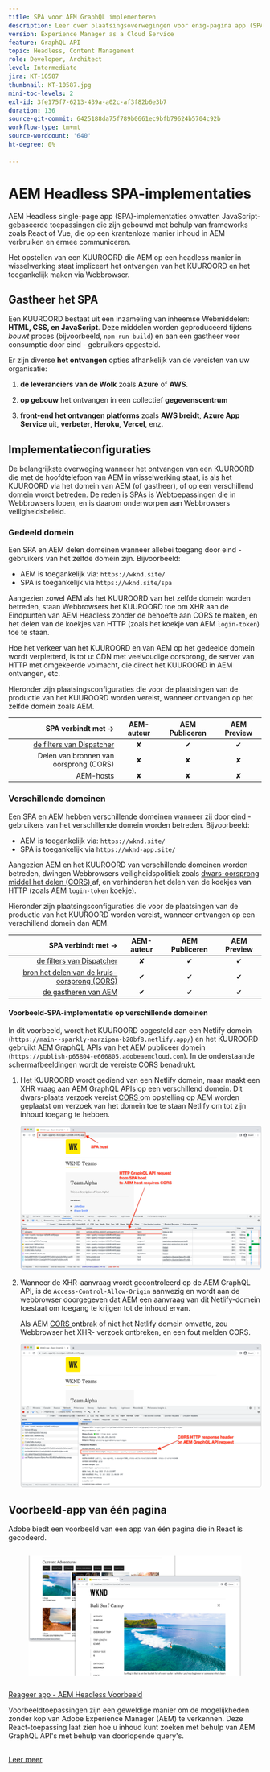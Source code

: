 ```yaml
---
title: SPA voor AEM GraphQL implementeren
description: Leer over plaatsingsoverwegingen voor enig-pagina app (SPA) AEM Headless plaatsingen.
version: Experience Manager as a Cloud Service
feature: GraphQL API
topic: Headless, Content Management
role: Developer, Architect
level: Intermediate
jira: KT-10587
thumbnail: KT-10587.jpg
mini-toc-levels: 2
exl-id: 3fe175f7-6213-439a-a02c-af3f82b6e3b7
duration: 136
source-git-commit: 6425188da75f789b0661ec9bfb79624b5704c92b
workflow-type: tm+mt
source-wordcount: '640'
ht-degree: 0%

---
```


# AEM Headless SPA-implementaties

AEM Headless single-page app (SPA)-implementaties omvatten JavaScript-gebaseerde toepassingen die zijn gebouwd met behulp van frameworks zoals React of Vue, die op een krantenloze manier inhoud in AEM verbruiken en ermee communiceren.

Het opstellen van een KUUROORD die AEM op een headless manier in wisselwerking staat impliceert het ontvangen van het KUUROORD en het toegankelijk maken via Webbrowser.

## Gastheer het SPA

Een KUUROORD bestaat uit een inzameling van inheemse Webmiddelen: **HTML, CSS, en JavaScript**. Deze middelen worden geproduceerd tijdens _bouwt_ proces (bijvoorbeeld, `npm run build`) en aan een gastheer voor consumptie door eind - gebruikers opgesteld.

Er zijn diverse **het ontvangen** opties afhankelijk van de vereisten van uw organisatie:

1. **de leveranciers van de Wolk** zoals **Azure** of **AWS**.

2. **op gebouw** het ontvangen in een collectief **gegevenscentrum**

3. **front-end het ontvangen platforms** zoals **AWS breidt**, **Azure App Service** uit, **verbeter**, **Heroku**, **Vercel**, enz.

## Implementatieconfiguraties

De belangrijkste overweging wanneer het ontvangen van een KUUROORD die met de hoofdtelefoon van AEM in wisselwerking staat, is als het KUUROORD via het domein van AEM (of gastheer), of op een verschillend domein wordt betreden.  De reden is SPAs is Webtoepassingen die in Webbrowsers lopen, en is daarom onderworpen aan Webbrowsers veiligheidsbeleid.

### Gedeeld domein

Een SPA en AEM delen domeinen wanneer allebei toegang door eind - gebruikers van het zelfde domein zijn. Bijvoorbeeld:

+ AEM is toegankelijk via: `https://wknd.site/`
+ SPA is toegankelijk via `https://wknd.site/spa`

Aangezien zowel AEM als het KUUROORD van het zelfde domein worden betreden, staan Webbrowsers het KUUROORD toe om XHR aan de Eindpunten van AEM Headless zonder de behoefte aan CORS te maken, en het delen van de koekjes van HTTP (zoals het koekje van AEM `login-token`) toe te staan.

Hoe het verkeer van het KUUROORD en van AEM op het gedeelde domein wordt verpletterd, is tot u: CDN met veelvoudige oorsprong, de server van HTTP met omgekeerde volmacht, die direct het KUUROORD in AEM ontvangen, etc.

Hieronder zijn plaatsingsconfiguraties die voor de plaatsingen van de productie van het KUUROORD worden vereist, wanneer ontvangen op het zelfde domein zoals AEM.

| SPA verbindt met → | AEM-auteur | AEM Publiceren | AEM Preview |
|---------------------------------------------------:|:----------:|:-----------:|:-----------:|
| [ de filters van Dispatcher ](./configurations/dispatcher-filters.md) | ✘ | ✔ | ✔ |
| Delen van bronnen van oorsprong (CORS) | ✘ | ✘ | ✘ |
| AEM-hosts | ✘ | ✘ | ✘ |

### Verschillende domeinen

Een SPA en AEM hebben verschillende domeinen wanneer zij door eind - gebruikers van het verschillende domein worden betreden. Bijvoorbeeld:

+ AEM is toegankelijk via: `https://wknd.site/`
+ SPA is toegankelijk via `https://wknd-app.site/`

Aangezien AEM en het KUUROORD van verschillende domeinen worden betreden, dwingen Webbrowsers veiligheidspolitiek zoals [ dwars-oorsprong middel het delen (CORS) ](./configurations/cors.md) af, en verhinderen het delen van de koekjes van HTTP (zoals AEM `login-token` koekje).

Hieronder zijn plaatsingsconfiguraties die voor de plaatsingen van de productie van het KUUROORD worden vereist, wanneer ontvangen op een verschillend domein dan AEM.

| SPA verbindt met → | AEM-auteur | AEM Publiceren | AEM Preview |
|---------------------------------------------------:|:----------:|:-----------:|:-----------:|
| [ de filters van Dispatcher ](./configurations/dispatcher-filters.md) | ✘ | ✔ | ✔ |
| [ bron het delen van de kruis-oorsprong (CORS) ](./configurations/cors.md) | ✔ | ✔ | ✔ |
| [ de gastheren van AEM ](./configurations/aem-hosts.md) | ✔ | ✔ | ✔ |

#### Voorbeeld-SPA-implementatie op verschillende domeinen

In dit voorbeeld, wordt het KUUROORD opgesteld aan een Netlify domein (`https://main--sparkly-marzipan-b20bf8.netlify.app/`) en het KUUROORD gebruikt AEM GraphQL APIs van het AEM publiceer domein (`https://publish-p65804-e666805.adobeaemcloud.com`). In de onderstaande schermafbeeldingen wordt de vereiste CORS benadrukt.

1. Het KUUROORD wordt gediend van een Netlify domein, maar maakt een XHR vraag aan AEM GraphQL APIs op een verschillend domein. Dit dwars-plaats verzoek vereist [ CORS ](./configurations/cors.md) om opstelling op AEM worden geplaatst om verzoek van het domein toe te staan Netlify om tot zijn inhoud toegang te hebben.

   ![ verzoek van het KUUROORD van gastheren van SPA &amp; van AEM ](assets/spa/cors-requirement.png)

2. Wanneer de XHR-aanvraag wordt gecontroleerd op de AEM GraphQL API, is de `Access-Control-Allow-Origin` aanwezig en wordt aan de webbrowser doorgegeven dat AEM een aanvraag van dit Netlify-domein toestaat om toegang te krijgen tot de inhoud ervan.

   Als AEM [ CORS ](./configurations/cors.md) ontbrak of niet het Netlify domein omvatte, zou Webbrowser het XHR- verzoek ontbreken, en een fout melden CORS.

   ![ de Kopbal van de Reactie van CORS AEM GraphQL API ](assets/spa/cors-response-headers.png)

## Voorbeeld-app van één pagina

Adobe biedt een voorbeeld van een app van één pagina die in React is gecodeerd.

<!-- CARDS 

* ../example-apps/react-app.md

-->
<!-- START CARDS HTML - DO NOT MODIFY BY HAND -->
<div class="columns">
    <div class="column is-half-tablet is-half-desktop is-one-third-widescreen" aria-label="React App - AEM Headless Example">
        <div class="card" style="height: 100%; display: flex; flex-direction: column; height: 100%;">
            <div class="card-image">
                <figure class="image x-is-16by9">
                    <a href="../example-apps/react-app.md" title="Reageren app - AEM Headless-voorbeeld" target="_blank" rel="referrer">
                        <img class="is-bordered-r-small" src="../example-apps/assets/react-app/react-app.png" alt="Reageren app - AEM Headless-voorbeeld"
                             style="width: 100%; aspect-ratio: 16 / 9; object-fit: cover; overflow: hidden; display: block; margin: auto;">
                    </a>
                </figure>
            </div>
            <div class="card-content is-padded-small" style="display: flex; flex-direction: column; flex-grow: 1; justify-content: space-between;">
                <div class="top-card-content">
                    <p class="headline is-size-6 has-text-weight-bold">
                        <a href="../example-apps/react-app.md" target="_blank" rel="referrer" title="Reageren app - AEM Headless-voorbeeld"> Reageer app - AEM Headless Voorbeeld </a>
                    </p>
                    <p class="is-size-6">Voorbeeldtoepassingen zijn een geweldige manier om de mogelijkheden zonder kop van Adobe Experience Manager (AEM) te verkennen. Deze React-toepassing laat zien hoe u inhoud kunt zoeken met behulp van AEM GraphQL API's met behulp van doorlopende query's.</p>
                </div>
                <a href="../example-apps/react-app.md" target="_blank" rel="referrer" class="spectrum-Button spectrum-Button--outline spectrum-Button--primary spectrum-Button--sizeM" style="align-self: flex-start; margin-top: 1rem;">
                    <span class="spectrum-Button-label has-no-wrap has-text-weight-bold"> Leer meer </span>
                </a>
            </div>
        </div>
    </div>
</div>
<!-- END CARDS HTML - DO NOT MODIFY BY HAND -->



